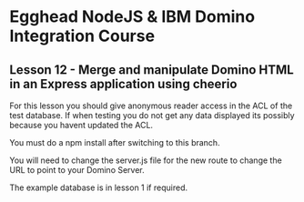 # Egghead NodeJS & IBM Domino Integration Course
## Lesson 12 - Merge and manipulate Domino HTML in an Express application using cheerio

For this lesson you should give anonymous reader access in the ACL of the test database.
If when testing you do not get any data displayed its possibly because you havent updated the ACL.

You must do a npm install after switching to this branch.

You will need to change the server.js file for the new route to change the URL to point to your Domino Server.

The example database is in lesson 1 if required.
